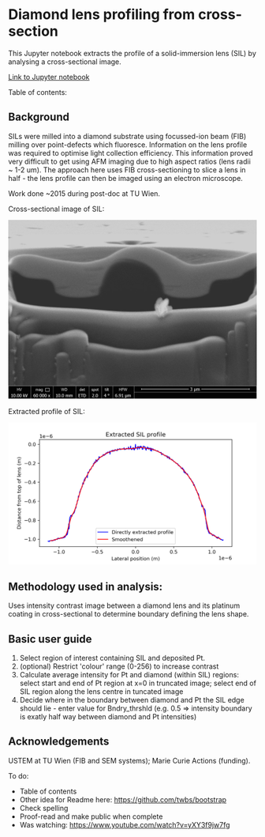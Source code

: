 # Diamond lens profiling from cross-section
This Jupyter notebook extracts the profile of a solid-immersion lens (SIL) by analysing a cross-sectional image.

[Link to Jupyter notebook](https://github.com/cameronsalter/Diamond-lens-profiling/blob/master/SEM_LensXsect_ProfExtract.ipynb)

Table of contents:


## Background
SILs were milled into a diamond substrate using focussed-ion beam (FIB) milling over point-defects which fluoresce. Information on the lens profile was required to optimise light collection efficiency. This information proved very difficult to get using AFM imaging due to high aspect ratios (lens radii ~ 1-2 um). The approach here uses FIB cross-sectioning to slice a lens in half - the lens profile can then be imaged using an electron microscope.

Work done ~2015 during post-doc at TU Wien.

Cross-sectional image of SIL: 

<img src="https://github.com/cameronsalter/Diamond-lens-profiling/blob/master/Xsect_images/EllipSIL1_LH1p24_cut58deg_x-sct_10kV_spt2_Rot4deg.jpg" width="750">


Extracted profile of SIL:

<img src="https://github.com/cameronsalter/Diamond-lens-profiling/blob/master/Extracted_lens_profile.png" width="750">



## Methodology used in analysis:
Uses intensity contrast image between a diamond lens and its platinum coating in cross-sectional to determine boundary defining the lens shape.

## Basic user guide
1. Select region of interest containing SIL and deposited Pt.
2. (optional) Restrict 'colour' range (0-256) to increase contrast
3. Calculate average intensity for Pt and diamond (within SIL) regions: select start and end of Pt region at x=0 in truncated image; select end of SIL region along the lens centre in tuncated image
4. Decide where in the boundary between diamond and Pt the SIL edge should lie - enter value for Bndry_thrshld (e.g. 0.5 => intensity boundary is exatly half way between diamond and Pt intensities)

## Acknowledgements
USTEM at TU Wien (FIB and SEM systems); Marie Curie Actions (funding).



To do:
* Table of contents
* Other idea for Readme here: https://github.com/twbs/bootstrap
* Check spelling
* Proof-read and make public when complete
* Was watching: https://www.youtube.com/watch?v=yXY3f9jw7fg
